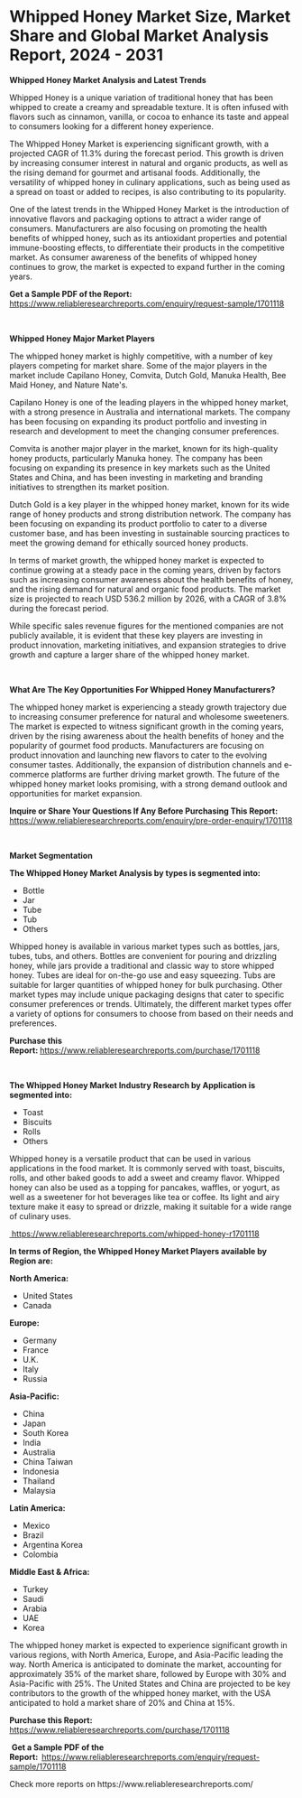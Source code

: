 <p><h1>Whipped Honey Market Size, Market Share and Global Market Analysis Report, 2024 - 2031</h1></p><p><strong>Whipped Honey Market Analysis and Latest Trends</strong></p>
<p><p>Whipped Honey is a unique variation of traditional honey that has been whipped to create a creamy and spreadable texture. It is often infused with flavors such as cinnamon, vanilla, or cocoa to enhance its taste and appeal to consumers looking for a different honey experience.</p><p>The Whipped Honey Market is experiencing significant growth, with a projected CAGR of 11.3% during the forecast period. This growth is driven by increasing consumer interest in natural and organic products, as well as the rising demand for gourmet and artisanal foods. Additionally, the versatility of whipped honey in culinary applications, such as being used as a spread on toast or added to recipes, is also contributing to its popularity.</p><p>One of the latest trends in the Whipped Honey Market is the introduction of innovative flavors and packaging options to attract a wider range of consumers. Manufacturers are also focusing on promoting the health benefits of whipped honey, such as its antioxidant properties and potential immune-boosting effects, to differentiate their products in the competitive market. As consumer awareness of the benefits of whipped honey continues to grow, the market is expected to expand further in the coming years.</p></p>
<p><strong>Get a Sample PDF of the Report:&nbsp;</strong> <a href="https://www.reliableresearchreports.com/enquiry/request-sample/1701118">https://www.reliableresearchreports.com/enquiry/request-sample/1701118</a></p>
<p>&nbsp;</p>
<p><strong>Whipped Honey Major Market Players</strong></p>
<p><p>The whipped honey market is highly competitive, with a number of key players competing for market share. Some of the major players in the market include Capilano Honey, Comvita, Dutch Gold, Manuka Health, Bee Maid Honey, and Nature Nate's.</p><p>Capilano Honey is one of the leading players in the whipped honey market, with a strong presence in Australia and international markets. The company has been focusing on expanding its product portfolio and investing in research and development to meet the changing consumer preferences.</p><p>Comvita is another major player in the market, known for its high-quality honey products, particularly Manuka honey. The company has been focusing on expanding its presence in key markets such as the United States and China, and has been investing in marketing and branding initiatives to strengthen its market position.</p><p>Dutch Gold is a key player in the whipped honey market, known for its wide range of honey products and strong distribution network. The company has been focusing on expanding its product portfolio to cater to a diverse customer base, and has been investing in sustainable sourcing practices to meet the growing demand for ethically sourced honey products.</p><p>In terms of market growth, the whipped honey market is expected to continue growing at a steady pace in the coming years, driven by factors such as increasing consumer awareness about the health benefits of honey, and the rising demand for natural and organic food products. The market size is projected to reach USD 536.2 million by 2026, with a CAGR of 3.8% during the forecast period.</p><p>While specific sales revenue figures for the mentioned companies are not publicly available, it is evident that these key players are investing in product innovation, marketing initiatives, and expansion strategies to drive growth and capture a larger share of the whipped honey market.</p></p>
<p>&nbsp;</p>
<p><strong>What Are The Key Opportunities For Whipped Honey Manufacturers?</strong></p>
<p><p>The whipped honey market is experiencing a steady growth trajectory due to increasing consumer preference for natural and wholesome sweeteners. The market is expected to witness significant growth in the coming years, driven by the rising awareness about the health benefits of honey and the popularity of gourmet food products. Manufacturers are focusing on product innovation and launching new flavors to cater to the evolving consumer tastes. Additionally, the expansion of distribution channels and e-commerce platforms are further driving market growth. The future of the whipped honey market looks promising, with a strong demand outlook and opportunities for market expansion.</p></p>
<p><strong>Inquire or Share Your Questions If Any Before Purchasing This Report:</strong> <a href="https://www.reliableresearchreports.com/enquiry/pre-order-enquiry/1701118">https://www.reliableresearchreports.com/enquiry/pre-order-enquiry/1701118</a></p>
<p>&nbsp;</p>
<p><strong>Market Segmentation</strong></p>
<p><strong>The Whipped Honey Market Analysis by types is segmented into:</strong></p>
<p><ul><li>Bottle</li><li>Jar</li><li>Tube</li><li>Tub</li><li>Others</li></ul></p>
<p><p>Whipped honey is available in various market types such as bottles, jars, tubes, tubs, and others. Bottles are convenient for pouring and drizzling honey, while jars provide a traditional and classic way to store whipped honey. Tubes are ideal for on-the-go use and easy squeezing. Tubs are suitable for larger quantities of whipped honey for bulk purchasing. Other market types may include unique packaging designs that cater to specific consumer preferences or trends. Ultimately, the different market types offer a variety of options for consumers to choose from based on their needs and preferences.</p></p>
<p><strong>Purchase this Report:&nbsp;</strong><a href="https://www.reliableresearchreports.com/purchase/1701118">https://www.reliableresearchreports.com/purchase/1701118</a></p>
<p>&nbsp;</p>
<p><strong>The Whipped Honey Market Industry Research by Application is segmented into:</strong></p>
<p><ul><li>Toast</li><li>Biscuits</li><li>Rolls</li><li>Others</li></ul></p>
<p><p>Whipped honey is a versatile product that can be used in various applications in the food market. It is commonly served with toast, biscuits, rolls, and other baked goods to add a sweet and creamy flavor. Whipped honey can also be used as a topping for pancakes, waffles, or yogurt, as well as a sweetener for hot beverages like tea or coffee. Its light and airy texture make it easy to spread or drizzle, making it suitable for a wide range of culinary uses.</p></p>
<p><a href="https://www.reliableresearchreports.com/whipped-honey-r1701118">&nbsp;https://www.reliableresearchreports.com/whipped-honey-r1701118</a></p>
<p><strong>In terms of Region, the Whipped Honey Market Players available by Region are:</strong></p>
<p>
    <p> <strong> North America: </strong>
        <ul>
            <li>United States</li>
            <li>Canada</li>
        </ul>
        </p> 
    <p> <strong> Europe: </strong>
        <ul>
            <li>Germany</li>
            <li>France</li>
            <li>U.K.</li>
            <li>Italy</li>
            <li>Russia</li>
        </ul>
        </p> 
    <p> <strong> Asia-Pacific: </strong>
        <ul>
            <li>China</li>
            <li>Japan</li>
            <li>South Korea</li>
            <li>India</li>
            <li>Australia</li>
            <li>China Taiwan</li>
            <li>Indonesia</li>
            <li>Thailand</li>
            <li>Malaysia</li>
        </ul>
        </p> 
    <p> <strong> Latin America: </strong>
        <ul>
            <li>Mexico</li>
            <li>Brazil</li>
            <li>Argentina Korea</li>
            <li>Colombia</li>
        </ul>
        </p> 
    <p> <strong> Middle East & Africa: </strong>
        <ul>
            <li>Turkey</li>
            <li>Saudi</li>
            <li>Arabia</li>
            <li>UAE</li>
            <li>Korea</li>
        </ul>
    </p>
    </p>
<p><p>The whipped honey market is expected to experience significant growth in various regions, with North America, Europe, and Asia-Pacific leading the way. North America is anticipated to dominate the market, accounting for approximately 35% of the market share, followed by Europe with 30% and Asia-Pacific with 25%. The United States and China are projected to be key contributors to the growth of the whipped honey market, with the USA anticipated to hold a market share of 20% and China at 15%.</p></p>
<p><strong>Purchase this Report: </strong><a href="https://www.reliableresearchreports.com/purchase/1701118">https://www.reliableresearchreports.com/purchase/1701118</a></p>
<p>&nbsp;<strong>Get a Sample PDF of the Report:&nbsp;&nbsp;</strong><a href="https://www.reliableresearchreports.com/enquiry/request-sample/1701118">https://www.reliableresearchreports.com/enquiry/request-sample/1701118</a></p>
<p><strong></strong></p>
<p>Check more reports on https://www.reliableresearchreports.com/</p>